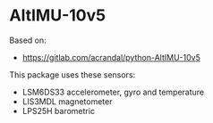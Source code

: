 # AltIMU-10v5

Based on:
* https://gitlab.com/acrandal/python-AltIMU-10v5

This package uses these sensors:

* LSM6DS33 accelerometer, gyro and temperature
* LIS3MDL magnetometer
* LPS25H barometric 

